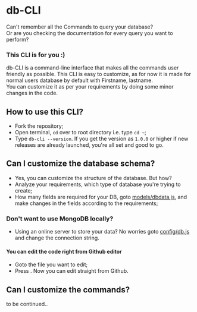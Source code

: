 # db-CLI
Can't remember all the Commands to query your database?\
Or are you checking the documentation for every query you want to perform?

### This CLI is for you :)

db-CLI is a command-line interface that makes all the commands user friendly as possible. This CLI is easy to customize, as for now it is made for normal users database by default with Firstname, lastname.\
You can customize it as per your requirements by doing some minor changes in the code.

## How to use this CLI?
- Fork the repository;
- Open terminal, `cd` over to root directory i.e. type `cd ~`;
- Type `db-cli --version`. If you get the version as `1.0.0` or higher if new releases are already launched, you're all set and good to go.

## Can I customize the database schema?
- Yes, you can customize the structure of the database. But how? 
- Analyze your requirements, which type of database you're trying to create;
- How many fields are required for your DB, goto [models/dbdata.js](https://github.com/Garima-sharma814/db-CLI/blob/master/models/dbdata.js), and make changes in the fields according to the requirements;

### Don't want to use MongoDB locally?
- Using an online server to store your data? No worries goto [config/db.js](https://github.com/Garima-sharma814/db-CLI/blob/master/config/db.js) and change the connection string.

#### You can edit the code right from Github editor
- Goto the file you want to edit;
- Press . Now you can edit straight from Github.

## Can I customize the commands?
to be continued..
